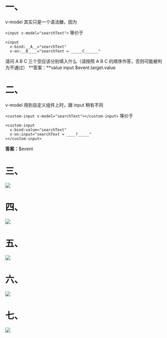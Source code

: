 # 一、
v-model 其实只是一个语法糖，因为

```<input v-model="searchText">```
等价于
```
<input
  v-bind:__A__="searchText"
  v-on:__B____="searchText = _____C______"
```
请问 A B C 三个空应该分别填入什么（请按照 A B C 的顺序作答，否则可能被判为不通过）
**答案：**value input $event.target.value
# 二、
v-model 用到自定义组件上时，跟 input 稍有不同

```<custom-input v-model="searchText"></custom-input>```
等价于
```
<custom-input
  v-bind:value="searchText"
  v-on:input="searchText = ____?_____"
></custom-input>
```
**答案：**$event
# 三、
![](https://upload-images.jianshu.io/upload_images/10142252-1454b622264f555a.png?imageMogr2/auto-orient/strip%7CimageView2/2/w/1240)
# 四、
![](https://upload-images.jianshu.io/upload_images/10142252-cf6e0c61a9a3ac9f.png?imageMogr2/auto-orient/strip%7CimageView2/2/w/1240)

# 五、
![](https://upload-images.jianshu.io/upload_images/10142252-c17b49d8884547be.png?imageMogr2/auto-orient/strip%7CimageView2/2/w/1240)

# 六、
![](https://upload-images.jianshu.io/upload_images/10142252-d4a12cf0f23ce739.png?imageMogr2/auto-orient/strip%7CimageView2/2/w/1240)
# 七、
![](https://upload-images.jianshu.io/upload_images/10142252-5796f8904e769e66.png?imageMogr2/auto-orient/strip%7CimageView2/2/w/1240)



